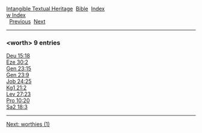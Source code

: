 [Intangible Textual Heritage](../../index)  [Bible](../index) 
[Index](index)   
[w Index](_w_)  
  [Previous](c12602)  [Next](c12604) 

------------------------------------------------------------------------

### &lt;worth&gt; 9 entries

[Deu 15:18](../kjv/deu015.htm#018)  
[Eze 30:2](../kjv/eze030.htm#002)  
[Gen 23:15](../kjv/gen023.htm#015)  
[Gen 23:9](../kjv/gen023.htm#009)  
[Job 24:25](../kjv/job024.htm#025)  
[Kg1 21:2](../kjv/kg1021.htm#002)  
[Lev 27:23](../kjv/lev027.htm#023)  
[Pro 10:20](../kjv/pro010.htm#020)  
[Sa2 18:3](../kjv/sa2018.htm#003)  

------------------------------------------------------------------------

[Next: worthies (1)](c12604)
